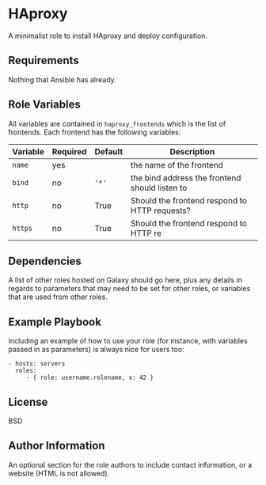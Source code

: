 HAproxy
=======

A minimalist role to install HAproxy and deploy configuration.

Requirements
------------

Nothing that Ansible has already.

Role Variables
--------------

All variables are contained in `haproxy_frontends` which is the list of frontends. Each frontend has the following variables:

| Variable        | Required | Default | Description                                        |
|-----------------|----------|---------|----------------------------------------------------|
| `name`          | yes      |         | the name of the frontend                           |
| `bind`          | no       | `'*'`   | the bind address the frontend should listen to     |
| `http`          | no       | True    | Should the frontend respond to HTTP requests?      |
| `https`         | no       | True    | Should the frontend respond to HTTP re

Dependencies
------------

A list of other roles hosted on Galaxy should go here, plus any details in regards to parameters that may need to be set for other roles, or variables that are used from other roles.

Example Playbook
----------------

Including an example of how to use your role (for instance, with variables passed in as parameters) is always nice for users too:

    - hosts: servers
      roles:
         - { role: username.rolename, x: 42 }

License
-------

BSD

Author Information
------------------

An optional section for the role authors to include contact information, or a website (HTML is not allowed).
